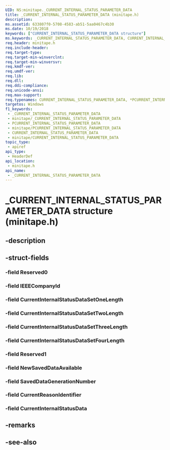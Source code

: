 ```yaml
---
UID: NS:minitape._CURRENT_INTERNAL_STATUS_PARAMETER_DATA
title: _CURRENT_INTERNAL_STATUS_PARAMETER_DATA (minitape.h)
description: 
ms.assetid: 633807f0-5708-4583-ab51-5aa0467c4b30
ms.date: 10/19/2018
keywords: ["CURRENT_INTERNAL_STATUS_PARAMETER_DATA structure"]
ms.keywords: _CURRENT_INTERNAL_STATUS_PARAMETER_DATA, CURRENT_INTERNAL_STATUS_PARAMETER_DATA, *PCURRENT_INTERNAL_STATUS_PARAMETER_DATA,
req.header: minitape.h
req.include-header: 
req.target-type: 
req.target-min-winverclnt: 
req.target-min-winversvr: 
req.kmdf-ver: 
req.umdf-ver: 
req.lib: 
req.dll: 
req.ddi-compliance: 
req.unicode-ansi: 
req.max-support: 
req.typenames: CURRENT_INTERNAL_STATUS_PARAMETER_DATA, *PCURRENT_INTERNAL_STATUS_PARAMETER_DATA
targetos: Windows
f1_keywords:
 - _CURRENT_INTERNAL_STATUS_PARAMETER_DATA
 - minitape/_CURRENT_INTERNAL_STATUS_PARAMETER_DATA
 - PCURRENT_INTERNAL_STATUS_PARAMETER_DATA
 - minitape/PCURRENT_INTERNAL_STATUS_PARAMETER_DATA
 - CURRENT_INTERNAL_STATUS_PARAMETER_DATA
 - minitape/CURRENT_INTERNAL_STATUS_PARAMETER_DATA
topic_type:
 - apiref
api_type:
 - HeaderDef
api_location:
 - minitape.h
api_name:
 - _CURRENT_INTERNAL_STATUS_PARAMETER_DATA
---
```


# _CURRENT_INTERNAL_STATUS_PARAMETER_DATA structure (minitape.h)


## -description

## -struct-fields

### -field Reserved0

### -field IEEECompanyId

### -field CurrentInternalStatusDataSetOneLength

### -field CurrentInternalStatusDataSetTwoLength

### -field CurrentInternalStatusDataSetThreeLength

### -field CurrentInternalStatusDataSetFourLength

### -field Reserved1

### -field NewSavedDataAvailable

### -field SavedDataGenerationNumber

### -field CurrentReasonIdentifier

### -field CurrentInternalStatusData

## -remarks

## -see-also

